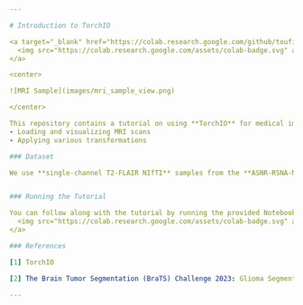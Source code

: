 ```yaml
---

# Introduction to TorchIO

<a target="_blank" href="https://colab.research.google.com/github/toufiqmusah/Introduction-to-TorchIO/blob/main/Introduction%20to%20TorchIO%20for%203D%20MRI%20Processing%20Preprocessing%20Transforms%20-%20Part%201.ipynb">
  <img src="https://colab.research.google.com/assets/colab-badge.svg" alt="Open In Colab"/>
</a>

<center>

![MRI Sample](images/mri_sample_view.png)

</center>

This repository contains a tutorial on using **TorchIO** for medical image processing.
- Loading and visualizing MRI scans
- Applying various transformations

### Dataset

We use **single-channel T2-FLAIR NIfTI** samples from the **ASNR-RSNA-MICCAI Africa Dataset of Brain MRI with tumors**.


### Running the Tutorial

You can follow along with the tutorial by running the provided Notebook <a target="_blank" href="https://colab.research.google.com/github/toufiqmusah/Introduction-to-TorchIO/blob/main/Introduction%20to%20TorchIO%20for%203D%20MRI%20Processing%20Preprocessing%20Transforms%20-%20Part%201.ipynb">
  <img src="https://colab.research.google.com/assets/colab-badge.svg" alt="Open In Colab"/>
</a>

### References

[1] TorchIO 

[2] The Brain Tumor Segmentation (BraTS) Challenge 2023: Glioma Segmentation in Sub-Saharan Africa Patient Population (BraTS-Africa)

---
```


